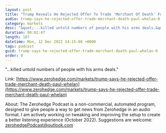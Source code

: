 ```yaml
---
layout: post
title: "Trump Reveals He Rejected Offer To Trade 'Merchant Of Death' For Paul Whelan"
audio: trump-says-he-rejected-offer-trade-merchant-death-paul-whelan-0
category: markets
desc: "&quot;...killed untold numbers of people with his arms deals.&quot;"
duration: 00:02:47
length: 167
datetime: Mon, 12 Dec 2022 14:15:00 +0000
tags: podcast
guid: trump-says-he-rejected-offer-trade-merchant-death-paul-whelan-0
order: 0
---
```

&quot;...killed untold numbers of people with his arms deals.&quot;

Link: [https://www.zerohedge.com/markets/trump-says-he-rejected-offer-trade-merchant-death-paul-whelan](https://www.zerohedge.com/markets/trump-says-he-rejected-offer-trade-merchant-death-paul-whelan)

About: The Zerohedge Podcast is a non-commercial, automated program, designed to give people a way to get news from Zerohedge in an audio format.  I am actively working on tweaking and improving the setup to create a better listening experience (October 2022).  Suggestions are welcome: [zerohedgePodcast@outlook.com](mailto:zerohedgePodcast@outlook.com)
